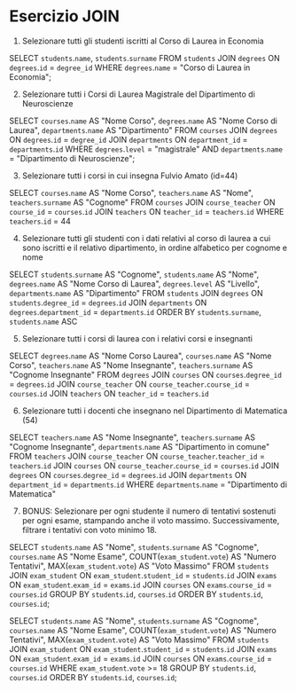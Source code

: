 Esercizio JOIN
===
1. Selezionare tutti gli studenti iscritti al Corso di Laurea in Economia

  SELECT `students`.`name`, `students`.`surname`
  FROM `students`
  JOIN `degrees` ON `degrees`.`id` = `degree_id`
  WHERE `degrees`.`name` = "Corso di Laurea in Economia";

2. Selezionare tutti i Corsi di Laurea Magistrale del Dipartimento di
Neuroscienze

  SELECT `courses`.`name` AS "Nome Corso", `degrees`.`name` AS "Nome Corso di Laurea", `departments`.`name` AS "Dipartimento"
  FROM `courses`
  JOIN `degrees` ON `degrees`.`id` = `degree_id`
  JOIN `departments` ON `department_id` = `departments`.`id`
  WHERE `degrees`.`level` = "magistrale" 
  AND `departments`.`name` = "Dipartimento di Neuroscienze";

3. Selezionare tutti i corsi in cui insegna Fulvio Amato (id=44)

  SELECT `courses`.`name` AS "Nome Corso", `teachers`.`name` AS "Nome", `teachers`.`surname` AS "Cognome"
  FROM `courses`
  JOIN `course_teacher` ON `course_id` = `courses`.`id`
  JOIN `teachers` ON `teacher_id` = `teachers`.`id`
  WHERE `teachers`.`id` = 44

4. Selezionare tutti gli studenti con i dati relativi al corso di laurea a cui
sono iscritti e il relativo dipartimento, in ordine alfabetico per cognome e
nome

  SELECT `students`.`surname` AS "Cognome", `students`.`name` AS "Nome", `degrees`.`name` AS "Nome Corso di Laurea", `degrees`.`level` AS "Livello", `departments`.`name` AS "Dipartimento"
  FROM `students`
  JOIN `degrees` ON `students`.`degree_id` = `degrees`.`id`
  JOIN `departments` ON `degrees`.`department_id` = `departments`.`id`
  ORDER BY `students`.`surname`, `students`.`name` ASC

5. Selezionare tutti i corsi di laurea con i relativi corsi e insegnanti

  SELECT `degrees`.`name` AS "Nome Corso Laurea", `courses`.`name` AS "Nome Corso", `teachers`.`name` AS "Nome Insegnante", `teachers`.`surname` AS "Cognome Insegnante"
  FROM `degrees`
  JOIN `courses` ON `courses`.`degree_id` = `degrees`.`id`
  JOIN `course_teacher` ON `course_teacher`.`course_id` = `courses`.`id`
  JOIN `teachers` ON `teacher_id` = `teachers`.`id`

6. Selezionare tutti i docenti che insegnano nel Dipartimento di
Matematica (54)

  SELECT `teachers`.`name` AS "Nome Insegnante", `teachers`.`surname` AS "Cognome Insegnante", `departments`.`name` AS "Dipartimento in comune"
  FROM `teachers`
  JOIN `course_teacher` ON `course_teacher`.`teacher_id` = `teachers`.`id`
  JOIN `courses` ON `course_teacher`.`course_id` = `courses`.`id`
  JOIN `degrees` ON `courses`.`degree_id` = `degrees`.`id`
  JOIN `departments` ON `department_id` = `departments`.`id`
  WHERE `departments`.`name` = "Dipartimento di Matematica"

7. BONUS: Selezionare per ogni studente il numero di tentativi sostenuti
per ogni esame, stampando anche il voto massimo. Successivamente,
filtrare i tentativi con voto minimo 18.

<!-- Numero Tentativi per ogni esame per studente, con voto massimo  -->

  SELECT `students`.`name` AS "Nome", `students`.`surname` AS "Cognome", `courses`.`name` AS "Nome Esame", COUNT(`exam_student`.`vote`) AS "Numero Tentativi", MAX(`exam_student`.`vote`) AS "Voto Massimo"
  FROM `students`
  JOIN `exam_student` ON `exam_student`.`student_id` = `students`.`id`
  JOIN `exams` ON `exam_student`.`exam_id` = `exams`.`id`
  JOIN `courses` ON `exams`.`course_id` = `courses`.`id`
  GROUP BY `students`.`id`, `courses`.`id`
  ORDER BY `students`.`id`, `courses`.`id`;

  <!-- Numero tentativi con voto minimo 18 -->

  SELECT `students`.`name` AS "Nome", `students`.`surname` AS "Cognome", `courses`.`name` AS "Nome Esame", COUNT(`exam_student`.`vote`) AS "Numero Tentativi", MAX(`exam_student`.`vote`) AS "Voto Massimo"
  FROM `students`
  JOIN `exam_student` ON `exam_student`.`student_id` = `students`.`id`
  JOIN `exams` ON `exam_student`.`exam_id` = `exams`.`id`
  JOIN `courses` ON `exams`.`course_id` = `courses`.`id`
  WHERE `exam_student`.`vote` >= 18
  GROUP BY `students`.`id`, `courses`.`id`
  ORDER BY `students`.`id`, `courses`.`id`;
